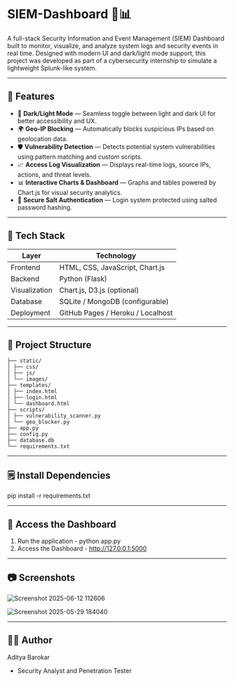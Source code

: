 # SIEM-Dashboard 🔐📊

A full-stack Security Information and Event Management (SIEM) Dashboard built to monitor, visualize, and analyze system logs and security events in real time. Designed with modern UI and dark/light mode support, this project was developed as part of a cybersecurity internship to simulate a lightweight Splunk-like system.

---

## 🔧 Features

- 🌙 **Dark/Light Mode** — Seamless toggle between light and dark UI for better accessibility and UX.  
- 🌍 **Geo-IP Blocking** — Automatically blocks suspicious IPs based on geolocation data.  
- 🛡️ **Vulnerability Detection** — Detects potential system vulnerabilities using pattern matching and custom scripts.  
- 📈 **Access Log Visualization** — Displays real-time logs, source IPs, actions, and threat levels.  
- 📊 **Interactive Charts & Dashboard** — Graphs and tables powered by Chart.js for visual security analytics.  
- 🔐 **Secure Salt Authentication** — Login system protected using salted password hashing.

---

## 🧰 Tech Stack

| Layer           | Technology                      |
|----------------|----------------------------------|
| Frontend       | HTML, CSS, JavaScript, Chart.js  |
| Backend        | Python (Flask)                   |
| Visualization  | Chart.js, D3.js (optional)       |
| Database       | SQLite / MongoDB (configurable)  |
| Deployment     | GitHub Pages / Heroku / Localhost|

---

## 📂 Project Structure
```plaintext
├── static/ 
│ ├── css/ 
│ ├── js/ 
│ └── images/ 
├── templates/ 
│ ├── index.html 
│ ├── login.html 
│ └── dashboard.html 
├── scripts/ 
│ ├── vulnerability_scanner.py 
│ └── geo_blocker.py 
├── app.py 
├── config.py 
├── database.db 
└── requirements.txt 
```

---

## 🗒️ Install Dependencies

pip install -r requirements.txt

---

## 📄 Access the Dashboard

1. Run the application - python app.py 
2. Access the Dashboard - http://127.0.0.1:5000

---

## 📷 Screenshots

![Screenshot 2025-06-12 112606](https://github.com/user-attachments/assets/0417c267-7f74-47a2-931c-c77d75bdca02)

![Screenshot 2025-05-29 184040](https://github.com/user-attachments/assets/09bd2fed-6299-4a59-9a4a-acdac80ee22e)

---

## 🙋‍♂️ Author
Aditya Barokar 
- Security Analyst and Penetration Tester
